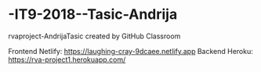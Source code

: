 # -IT9-2018--Tasic-Andrija
rvaproject-AndrijaTasic created by GitHub Classroom

Frontend Netlify: https://laughing-cray-9dcaee.netlify.app
Backend Heroku: https://rva-project1.herokuapp.com/
